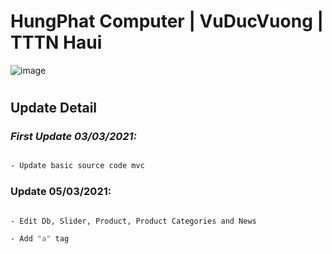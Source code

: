 # HungPhat Computer | VuDucVuong | TTTN Haui

![image](https://user-images.githubusercontent.com/59680260/110061733-a4e77580-7d9a-11eb-9ccb-a45b9bb4a983.png)

#

## Update Detail

### *First Update 03/03/2021:*

```sh

- Update basic source code mvc

```

### Update 05/03/2021:

```sh

- Edit Db, Slider, Product, Product Categories and News

- Add "a" tag

```

#
